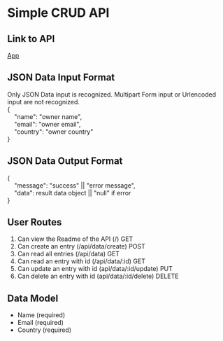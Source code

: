 # Simple CRUD API

## Link to API
[App](https://whispering-castle-95687.herokuapp.com/)

## JSON Data Input Format
Only JSON Data input is recognized. Multipart Form input or Urlencoded input are not recognized.  
{  
&nbsp;&nbsp;&nbsp;&nbsp;"name": "owner name",  
&nbsp;&nbsp;&nbsp;&nbsp;"email": "owner email",  
&nbsp;&nbsp;&nbsp;&nbsp;"country": "owner country"  
}

## JSON Data Output Format
{  
&nbsp;&nbsp;&nbsp;&nbsp;"message": "success" || "error message",  
&nbsp;&nbsp;&nbsp;&nbsp;"data": result data object || "null" if error  
}
## User Routes

1. Can view the Readme of the API (/) GET
2. Can create an entry (/api/data/create) POST
3. Can read all entries (/api/data) GET
4. Can read an entry with id (/api/data/:id) GET
5. Can update an entry with id (api/data/:id/update) PUT
6. Can delete an entry with id (api/data/:id/delete) DELETE

## Data Model

- Name (required)
- Email (required)
- Country (required)
